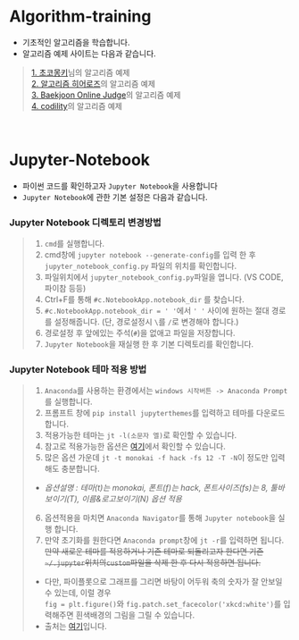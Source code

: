 # Algorithm-training
 - 기초적인 알고리즘을 학습합니다.
 - 알고리즘 예제 사이트는 다음과 같습니다. 
 > [1. 초코몽키](https://wayhome25.github.io/#python)님의 알고리즘 예제  
 > [2. 알고리즘 히어로즈](https://level.goorm.io/)의 알고리즘 예제  
 > [3. Baekjoon Online Judge](https://www.acmicpc.net/)의 알고리즘 예제  
 > [4. codility](https://app.codility.com/programmers/)의 알고리즘 예제
 <br>
 
# Jupyter-Notebook 
 - 파이썬 코드를 확인하고자 `Jupyter Notebook`을 사용합니다
 - `Jupyter Notebook`에 관한 기본 설정은 다음과 같습니다.
 
### Jupyter Notebook 디렉토리 변경방법 
 > 1. `cmd`를 실행합니다. 
 > 2. cmd창에 `jupyter notebook --generate-config`를 입력 한 후  `jupyter_notebook_config.py` 파일의 위치를 확인합니다. 
 > 3. 파일위치에서 `jupyter_notebook_config.py`파일을 엽니다. (VS CODE, 파이참 등등)
 > 4. Ctrl+F를 통해 `#c.NotebookApp.notebook_dir` 를 찾습니다. 
 > 5. `#c.NotebookApp.notebook_dir = ' '`에서 `' '` 사이에 원하는 절대 경로를 설정해줍니다. (단, 경로설정시 `\`를 `/`로 변경해야 합니다.) 
 > 6. 경로설정 후 앞에있는 주석(`#`)을 없애고 파일을 저장합니다.
 > 7. `Jupyter Notebook`을 재실행 한 후 기본 디렉토리를 확인합니다. 
 
### Jupyter Notebook 테마 적용 방법 
 > 1. `Anaconda`를 사용하는 환경에서는 `windows 시작버튼 -> Anaconda Prompt`를 실행합니다.  
 > 2. 프롬프트 창에 `pip install jupyterthemes`를 입력하고 테마를 다운로드 합니다.   
 > 3. 적용가능한 테마는 `jt -l(소문자 엘)`로 확인할 수 있습니다.  
 > 4. 참고로 적용가능한 옵션은 [여기](https://github.com/dunovank/jupyter-themes/blob/master/README.md)에서 확인할 수 있습니다.
 > 5. 많은 옵션 가운데 `jt -t monokai -f hack -fs 12 -T -N`이 정도만 입력해도 충분합니다.
 > + *옵션설명 : 테마(t)는 monokai, 폰트(f)는 hack, 폰트사이즈(fs)는 8, 툴바보이기(T), 이름&로고보이기(N) 옵션 적용* 
 > 6. 옵션적용을 마치면 `Anaconda Navigator`를 통해 `Jupyter notebook`을 실행 합니다.
 > 7. 만약 초기화를 원한다면 `Anaconda prompt`창에 `jt -r`를 입력하면 됩니다.  
 > ~~만약 새로운 테마를 적용하거나 기존 테마로 되돌리고자 한다면 기존 `~/.jupyter`위치의`custom`파일을 삭제 한 후 다시 적용하면 됩니다.~~
 > + 다만, 파이플롯으로 그래프를 그리면 바탕이 어두워 축의 숫자가 잘 안보일 수 있는데, 이럴 경우 <bR>
 > `fig = plt.figure()`와 `fig.patch.set_facecolor('xkcd:white')`를 입력해주면 흰색배경의 그림을 그릴 수 있습니다. 
 > + 출처는 [여기](https://woongheelee.com/entry/주피터-노트북-Jupyter-Notebook-테마-바꾸기-어둡게)입니다. 

